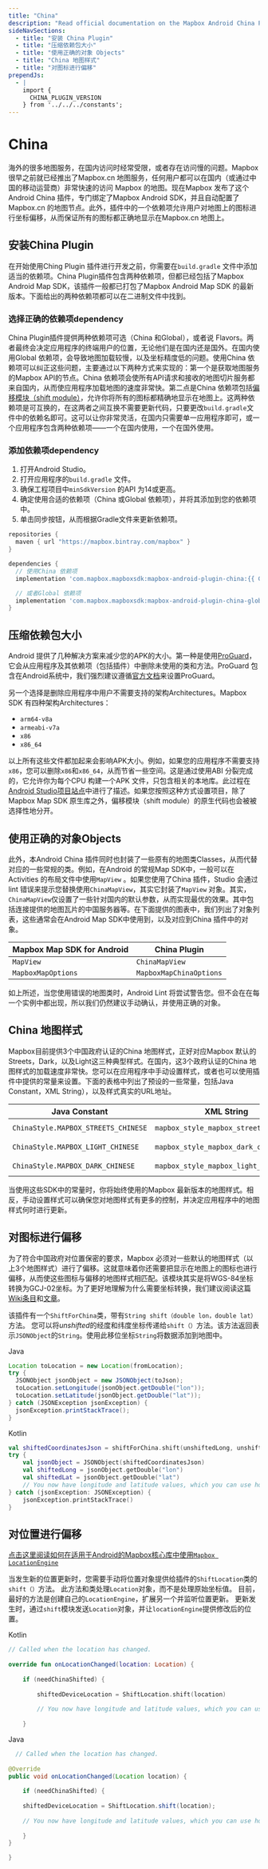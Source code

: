 ```yaml
---
title: "China"
description: "Read official documentation on the Mapbox Android China Plugin which takes the Mapbox Map SDK for Android and configures it to maximize performance inside China."
sideNavSections:
  - title: "安装 China Plugin"
  - title: "压缩依赖包大小"
  - title: "使用正确的对象 Objects"
  - title: "China 地图样式"
  - title: "对图标进行偏移"
prependJs:
  - |
    import {
      CHINA_PLUGIN_VERSION
    } from '../../../constants';
---
```

# China
海外的很多地图服务，在国内访问时经常受限，或者存在访问慢的问题。Mapbox 很早之前就已经推出了Mapbox.cn 地图服务，任何用户都可以在国内（或通过中国的移动运营商）非常快速的访问 Mapbox 的地图。现在Mapbox 发布了这个Android China 插件，专门绑定了Mapbox Android SDK，并且自动配置了Mapbox.cn 的地图节点。此外，插件中的一个依赖项允许用户对地图上的图标进行坐标偏移，从而保证所有的图标都正确地显示在Mapbox.cn 地图上。

## 安装China Plugin
在开始使用Ching Plugin 插件进行开发之前，你需要在`build.gradle` 文件中添加适当的依赖项。China Plugin插件包含两种依赖项，但都已经包括了Mapbox Android Map SDK，该插件一般都已打包了Mapbox Android Map SDK 的最新版本。下面给出的两种依赖项都可以在二进制文件中找到。

### 选择正确的依赖项dependency
China Plugin插件提供两种依赖项可选（China 和Global），或者说 Flavors。两者最终会决定应用程序的终端用户的位置，无论他们是在国内还是国外。在国内使用Global 依赖项，会导致地图加载较慢，以及坐标精度低的问题。使用China 依赖项可以纠正这些问题，主要通过以下两种方式来实现的：第一个是获取地图服务的Mapbox API的节点。China 依赖项会使所有API请求和接收的地图切片服务都来自国内，从而使应用程序加载地图的速度非常快。第二点是China 依赖项包括[偏移模块（shift module）](#shifting-annotations)，允许你将所有的图标都精确地显示在地图上。这两种依赖项是可互换的，在这两者之间互换不需要更新代码，只要更改`build.gradle`文件中的依赖名即可。这可以让你非常灵活，在国内只需要单一应用程序即可，或一个应用程序包含两种依赖项——一个在国内使用，一个在国外使用。

### 添加依赖项dependency

1. 打开Android Studio。
2. 打开应用程序的`build.gradle` 文件。
3. 确保工程项目中`minSdkVersion` 的API 为14或更高。
4. 确定使用合适的依赖项（China 或Global 依赖项），并将其添加到您的依赖项中。
5. 单击同步按钮，从而根据Gradle文件来更新依赖项。

```groovy
repositories {
  maven { url "https://mapbox.bintray.com/mapbox" }
}

dependencies {
  // 使用China 依赖项
  implementation 'com.mapbox.mapboxsdk:mapbox-android-plugin-china:{{ CHINA_PLUGIN_VERSION }}'

  // 或者Global 依赖项
  implementation 'com.mapbox.mapboxsdk:mapbox-android-plugin-china-global:{{ CHINA_PLUGIN_VERSION }}'
}
```

## 压缩依赖包大小
Android 提供了几种解决方案来减少您的APK的大小。第一种是使用[ProGuard](https://developer.android.com/studio/build/shrink-code)，它会从应用程序及其依赖项（包括插件）中删除未使用的类和方法。ProGuard 包含在Android系统中，我们强烈建议遵循[官方文档](https://developer.android.com/studio/build/shrink-code)来设置ProGuard。

另一个选择是删除应用程序中用户不需要支持的架构Architectures。Mapbox SDK 有四种架构Architectures：

- `arm64-v8a`
- `armeabi-v7a`
- `x86`
- `x86_64`

以上所有这些文件都加起来会影响APK大小。例如，如果您的应用程序不需要支持`x86`，您可以删除`x86`和`x86_64`，从而节省一些空间。这是通过使用ABI 分裂完成的，它允许你为每个CPU 构建一个APK 文件，只包含相关的本地库。此过程在[Android Studio项目站点](http://tools.android.com/tech-docs/new-build-system/user-guide/apk-splits#TOC-ABIs-Splits)中进行了描述。如果您按照这种方式设置项目，除了Mapbox Map SDK 原生库之外，偏移模块（shift module）的原生代码也会被被选择性地分开。

## 使用正确的对象Objects
此外，本Android China 插件同时也封装了一些原有的地图类Classes，从而代替对应的一些常规的类。例如，在Android 的常规Map SDK中，一般可以在Activities 的布局文件中使用`MapView` 。如果您使用了China 插件，Studio 会通过lint 错误来提示您替换使用`ChinaMapView`，其实它封装了`MapView` 对象。其实，`ChinaMapView`仅设置了一些针对国内的默认参数，从而实现最优的效果。其中包括连接提供的地图瓦片的中国服务器等。在下面提供的图表中，我们列出了对象列表，这些通常会在Android Map SDK中使用到，以及对应到China 插件中的对象。

| Mapbox Map SDK for Android | China Plugin |
| --- | --- |
| `MapView` | `ChinaMapView` |
| `MapboxMapOptions` | `MapboxMapChinaOptions` |

如上所述，当您使用错误的地图类时，Android Lint 将尝试警告您。但不会在在每一个实例中都出现，所以我们仍然建议手动确认，并使用正确的对象。

## China 地图样式
Mapbox目前提供3个中国政府认证的China 地图样式，正好对应Mapbox 默认的Streets，Dark，以及Light这三种典型样式。在国内，这3个政府认证的China 地图样式的加载速度非常快。您可以在应用程序中手动设置样式，或者也可以使用插件中提供的常量来设置。下面的表格中列出了预设的一些常量，包括Java Constant，XML String），以及样式真实的URL地址。

| Java Constant | XML String | URL |
| --- | --- | --- |
| `ChinaStyle.MAPBOX_STREETS_CHINESE` | `mapbox_style_mapbox_streets_chinese` | `mapbox://styles/mapbox/streets-zh-v1` |
| `ChinaStyle.MAPBOX_LIGHT_CHINESE` | `mapbox_style_mapbox_dark_chinese` | `mapbox://styles/mapbox/light-zh-v1` |
| `ChinaStyle.MAPBOX_DARK_CHINESE` | `mapbox_style_mapbox_light_chinese` | `mapbox://styles/mapbox/dark-zh-v1` |

当使用这些SDK中的常量时，你将始终使用的Mapbox 最新版本的地图样式。相反，手动设置样式可以确保您对地图样式有更多的控制，并决定应用程序中的地图样式何时进行更新。

## 对图标进行偏移
为了符合中国政府对位置保密的要求，Mapbox 必须对一些默认的地图样式（以上3个地图样式）进行了偏移。这就意味着你还需要把显示在地图上的图标也进行偏移，从而使这些图标与偏移的地图样式相匹配。该模块其实是将WGS-84坐标转换为GCJ-02坐标。为了更好地理解为什么需要坐标转换，我们建议阅读这篇[Wiki条目](https://en.wikipedia.org/wiki/Restrictions_on_geographic_data_in_China#The_China_GPS_shift_problem)和[文章](http://www.travelandleisure.com/articles/digital-maps-skewed-china)。

该插件有一个`ShiftForChina`类，带有`String shift（double lon，double lat）`方法。 您可以将*unshifted*的经度和纬度坐标传递给`shift（）`方法。该方法返回表示`JSONObject`的`String`。使用此移位坐标`String`将数据添加到地图中。

Java
```java
Location toLocation = new Location(fromLocation);
try {
  JSONObject jsonObject = new JSONObject(toJson);
  toLocation.setLongitude(jsonObject.getDouble("lon"));
  toLocation.setLatitude(jsonObject.getDouble("lat"));
} catch (JSONException jsonException) {
  jsonException.printStackTrace();
}
```
Kotlin
```Kotlin
val shiftedCoordinatesJson = shiftForChina.shift(unshiftedLong, unshiftedLat)
try {
	val jsonObject = JSONObject(shiftedCoordinatesJson)
	val shiftedLong = jsonObject.getDouble("lon")
	val shiftedLat = jsonObject.getDouble("lat")
	// You now have longitude and latitude values, which you can use however you'd like.
} catch (jsonException: JSONException) {
	jsonException.printStackTrace()
}
```

## 对位置进行偏移
[点击这里阅读如何在适用于Android的Mapbox核心库中使用`Mapbox LocationEngine`](https://www.mapbox.com/android-docs/core/overview/#locationengine)

当发生新的位置更新时，您需要手动将位置对象提供给插件的`ShiftLocation`类的`shift（）`方法。 此方法和类处理`Location`对象，而不是处理原始坐标值。 目前，最好的方法是创建自己的`LocationEngine`，扩展另一个并监听位置更新。 更新发生时，通过`shift`模块发送`Location`对象，并让`locationEngine`提供修改后的位置。

Kotlin
```Kotlin
// Called when the location has changed.
 
override fun onLocationChanged(location: Location) {
 
	if (needChinaShifted) {
	
	    shiftedDeviceLocation = ShiftLocation.shift(location)
	
	    // You now have longitude and latitude values, which you can use however you'd like.
	    
	}
  ```
Java
```Java
  // Called when the location has changed.
 
@Override
public void onLocationChanged(Location location) {
 
	if (needChinaShifted) {
	    
	shiftedDeviceLocation = ShiftLocation.shift(location);
	    
	// You now have longitude and latitude values, which you can use however you'd like.
	
	}
}

}
```
